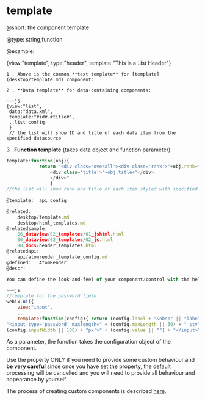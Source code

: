 template
=============

@short:
	the component template

@type: string,function

@example:

{view:"template", type:"header", template:"This is a List Header"}
~~~
1 . Above is the common **text template** for [template](desktop/template.md) component:

2 . **Data template** for data-containing components:

~~~js
{view:"list", 
 data:"data.xml",
 template:"#id#.#title#",
 ..list config
 }
 // the list will show ID and title of each data item from the specified datasource
~~~

3 . **Function template** (takes data object and function parameter):

~~~js
template:function(obj){
            return "<div class='overall'><div class='rank'>"+obj.rank+".</div>
                <div class='title'>"+obj.title+"</div>
                </div>"
                }
//the list will show rank and title of each item styled with specified CSS
 
@template:	api_config

@related: 
	desktop/template.md
    desktop/html_templates.md
@relatedsample: 
	06_dataview/02_templates/01_jshtml.html
    06_dataview/02_templates/02_js.html
    98_docs/header_templates.html
@relatedapi:
    api/atomrender_template_config.md
@defined:	AtomRender	
@descr:

You can define the look-and-feel of your component/control with the help of a **template** property.

~~~js
//template for the password field
webix.ui({
	view:"input", 
    ...
    template:function(config){ return (config.label + "&nbsp" || "label") + 
"<input type='password' maxlength=" + (config.maxLength || 30) + " style='width:" + 
(config.inputWidth || 100) + "px'>" + (config.value || "") + "</input>" }
~~~

As a parameter, the function takes the configuration object of the component.

Use the property ONLY if you need to provide some custom behaviour and **be very careful** since once you have
set the property, the default processing will be cancelled and you will need to provide all
behaviour and appearance by yourself.

The process of creating custom components is described [here](desktop/custom_component.md). 

